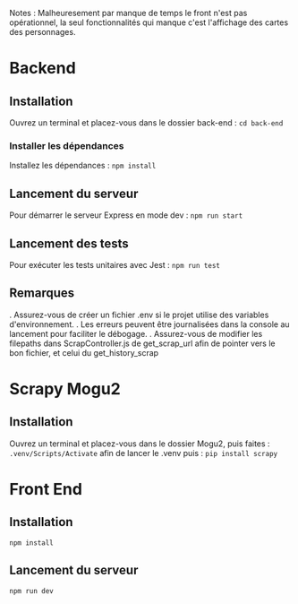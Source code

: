 Notes : Malheuresement par manque de temps le front n'est pas opérationnel, la seul fonctionnalités qui manque c'est l'affichage des cartes des personnages. 

# Backend 

## Installation 
Ouvrez un terminal et placez-vous dans le dossier back-end :
` cd back-end `
### Installer les dépendances  
 Installez les dépendances : 
 ` npm install `

## Lancement du serveur 
Pour démarrer le serveur Express en mode dev : 
` npm run start `

## Lancement des tests 
Pour exécuter les tests unitaires avec Jest : 
` npm run test `

## Remarques 
. Assurez-vous de créer un fichier .env si le projet utilise des variables d'environnement.
. Les erreurs peuvent être journalisées dans la console au lancement pour faciliter le débogage.
. Assurez-vous de modifier les filepaths dans ScrapController.js de get_scrap_url afin de pointer vers le bon fichier, et celui du get_history_scrap

# Scrapy Mogu2

## Installation 
Ouvrez un terminal et placez-vous dans le dossier Mogu2, puis faites : 
` .venv/Scripts/Activate` afin de lancer le .venv
puis : 
` pip install scrapy `

# Front End

## Installation 
` npm install `

## Lancement du serveur 
`npm run dev`
